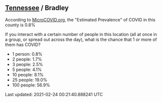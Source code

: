 
## [Tennessee](/united-states/tennessee) / Bradley

According to [MicroCOVID.org](http://microcovid.org),
the "Estimated Prevalence" of COVID in this county is 0.8%

If you interact with a certain number of people in this location
(all at once in a group, or spread out across the day), what is the chance that
1 or more of them has COVID?

- 1 person: 0.8%
- 2 people: 1.7%
- 3 people: 2.5%
- 5 people: 4.1%
- 10 people: 8.1%
- 25 people: 19.0%
- 100 people: 56.9%

Last updated: 2021-02-24 00:21:40.888241 UTC
